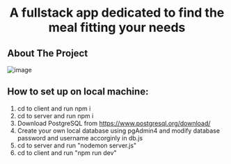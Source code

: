 # **<p align="center" text="bold">A fullstack app dedicated to find the meal fitting your needs</p>**

## About The Project
![image](https://github.com/airickLeo/MealForU/assets/88010729/4c681500-960a-4da2-bdc4-7cec78e7265a)


## How to set up on local machine:
1. cd to client and run npm i
2. cd to server and run npm i
3. Download PostgreSQL from https://www.postgresql.org/download/
4. Create your own local database using pgAdmin4 and modify database password and username accorginly in db.js
5. cd to server and run "nodemon server.js"
6. cd to client and run "npm run dev"
